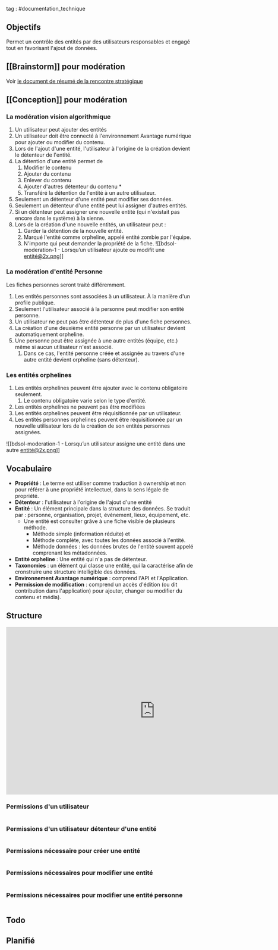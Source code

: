 tag : #documentation_technique 

## Objectifs
Permet un contrôle des entités par des utilisateurs responsables et engagé tout en favorisant l'ajout de données.

## [[Brainstorm]] pour modération
Voir [le document de résumé de la rencontre stratégique ](https://docs.google.com/document/d/1h7X1RDSLDFznKng82zCB0y5zhOoJHq-L0ugmJkLKSJw/edit)


## [[Conception]] pour modération

### La modération vision algorithmique
1. Un utilisateur peut ajouter des entités
2. Un utilisateur doit être connecté à l'environnement Avantage numérique pour ajouter ou modifier du contenu.
3. Lors de l'ajout d'une entité, l'utilisateur à l'origine de la création devient le détenteur de l'entité.
4. La détention d'une entité permet de
	1. Modifier le contenu
	2. Ajouter du contenu
	3. Enlever du contenu
	4. Ajouter d'autres détenteur du contenu *
	5. Transféré la détention de l'entité à un autre utilisateur.
5. Seulement un détenteur d'une entité peut modifier ses données.
6. Seulement un détenteur d'une entité peut lui assigner d'autres entités. 
7. Si un détenteur peut assigner une nouvelle entité (qui n'existait pas encore dans le système) à la sienne. 
6. Lors de la création d'une nouvelle entités, un utilisateur peut :
	1. Garder la détention de la nouvelle entité.
	2. Marqué l'entité comme orpheline, appelé entité zombie par l'équipe.
	4. N'importe qui peut demander la propriété de la fiche.
![[bdsol-moderation-1 - Lorsqu’un utilisateur ajoute ou modifit une entité@2x.png]]

### La modération d'entité Personne
Les fiches personnes seront traité différemment.
1. Les entités personnes sont associées à un utilisateur. À la manière d'un profile publique.
2. Seulement l'utilisateur associé à la personne peut modifier son entité personne.
3. Un utilisateur ne peut pas être détenteur de plus d'une fiche personnes.
4. La création d'une deuxième entité personne par un utilisateur devient automatiquement orpheline.
6. Une personne peut être assignée à une autre entités (équipe, etc.) même si aucun utilisateur n'est associé.
	1. Dans ce cas, l'entité personne créée et assignée au travers d'une autre entité devient orpheline (sans détenteur).
### Les entités orphelines
1. Les entités orphelines peuvent être ajouter avec le contenu obligatoire seulement.
	1. Le contenu obligatoire varie selon le type d'entité.
2. Les entités orphelines ne peuvent pas être modifiées
3. Les entités orphelines peuvent être réquisitionnée par un utilisateur.
4. Les entités personnes orphelines peuvent être réquisitionnée par un nouvelle utilisateur lors de la création de son entités personnes assignées.

![[bdsol-moderation-1 - Lorsqu’un utilisateur assigne une entité dans une autre entité@2x.png]]

## Vocabulaire
- **Propriété** : Le terme est utiliser comme traduction à ownership et non pour référer à une propriété intellectuel, dans la sens légale de propriété.
- **Détenteur** : l'utilisateur à l'origine de l'ajout d'une entité
- **Entité** : Un élément principale dans la structure des données. Se traduit par : personne, organisation, projet, événement, lieux, équipement, etc. 
	- Une entité est consulter grâve à une fiche visible de plusieurs méthode. 
		- Méthode simple (information réduite) et 
		- Méthode complète, avec toutes les données associé à l'entité. 
		- Méthode données : les données brutes de l'entité souvent appelé comprenant les métadonnées.
- **Entité orpheline** : Une entité qui n'a pas de détenteur.
- **Taxonomies** : un élément qui classe une entité, qui la caractérise afin de cronstruire une structure intelligible des données.
- **Environnement Avantage numérique** : comprend l'API et l'Application.
- **Permission de modification** : comprend un accès d'édition (ou dit contribution dans l'application) pour ajouter, changer ou modifier du contenu et média).

## Structure
<iframe style="border:none" width="800" height="450" src="https://whimsical.com/embed/BzHtzL47N2qzbB6YRf686o"></iframe>

### Permissions d'un utilisateur
```javascript

```

### Permissions d'un utilisateur détenteur d'une entité
```javascript

```

### Permissions nécessaire pour créer une entité
```javascript

```

### Permissions nécessaires pour modifier une entité
```javascript

```

### Permissions nécessaires pour modifier une entité personne
```javascript

```


## Todo


## Planifié

